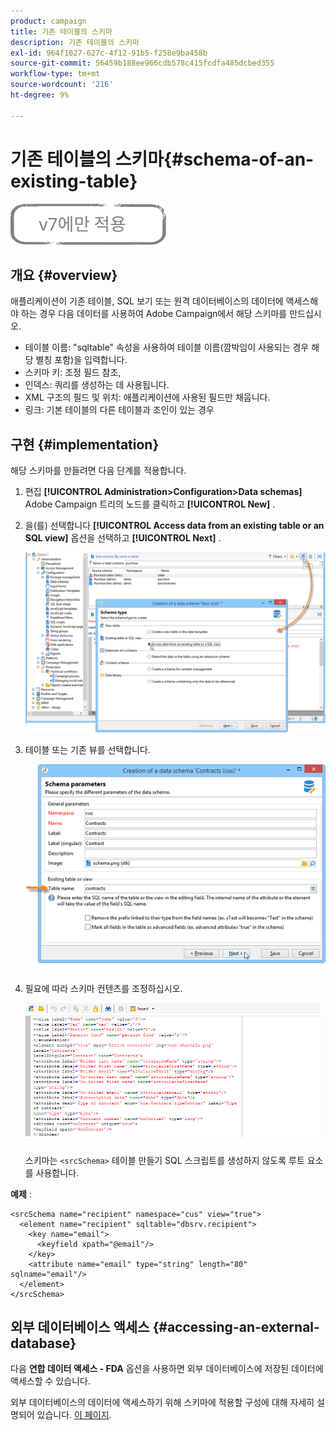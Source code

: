 ```yaml
---
product: campaign
title: 기존 테이블의 스키마
description: 기존 테이블의 스키마
exl-id: 964f1027-627c-4f12-91b5-f258e9ba458b
source-git-commit: 56459b188ee966cdb578c415fcdfa485dcbed355
workflow-type: tm+mt
source-wordcount: '216'
ht-degree: 9%

---
```


# 기존 테이블의 스키마{#schema-of-an-existing-table}

![](../../assets/v7-only.svg)

## 개요 {#overview}

애플리케이션이 기존 테이블, SQL 보기 또는 원격 데이터베이스의 데이터에 액세스해야 하는 경우 다음 데이터를 사용하여 Adobe Campaign에서 해당 스키마를 만드십시오.

* 테이블 이름: &quot;sqltable&quot; 속성을 사용하여 테이블 이름(깜박임이 사용되는 경우 해당 별칭 포함)을 입력합니다.
* 스키마 키: 조정 필드 참조,
* 인덱스: 쿼리를 생성하는 데 사용됩니다.
* XML 구조의 필드 및 위치: 애플리케이션에 사용된 필드만 채웁니다.
* 링크: 기본 테이블의 다른 테이블과 조인이 있는 경우

## 구현 {#implementation}

해당 스키마를 만들려면 다음 단계를 적용합니다.

1. 편집 **[!UICONTROL Administration>Configuration>Data schemas]** Adobe Campaign 트리의 노드를 클릭하고 **[!UICONTROL New]** .
1. 을(를) 선택합니다 **[!UICONTROL Access data from an existing table or an SQL view]** 옵션을 선택하고 **[!UICONTROL Next]** .

   ![](assets/s_ncs_configuration_extand_a_schema.png)

1. 테이블 또는 기존 뷰를 선택합니다.

   ![](assets/s_ncs_configuration_select_table.png)

1. 필요에 따라 스키마 컨텐츠를 조정하십시오.

   ![](assets/s_ncs_configuration_view_create_schema.png)

   스키마는 `<srcSchema>` 테이블 만들기 SQL 스크립트를 생성하지 않도록 루트 요소를 사용합니다.

**예제** :

```
<srcSchema name="recipient" namespace="cus" view="true">
  <element name="recipient" sqltable="dbsrv.recipient">
    <key name="email">
      <keyfield xpath="@email"/>
    </key>   
    <attribute name="email" type="string" length="80" sqlname="email"/>
  </element>
</srcSchema>
```

## 외부 데이터베이스 액세스 {#accessing-an-external-database}

다음 **연합 데이터 액세스 - FDA** 옵션을 사용하면 외부 데이터베이스에 저장된 데이터에 액세스할 수 있습니다.

외부 데이터베이스의 데이터에 액세스하기 위해 스키마에 적용할 구성에 대해 자세히 설명되어 있습니다. [이 페이지](../../installation/using/creating-data-schema.md).
